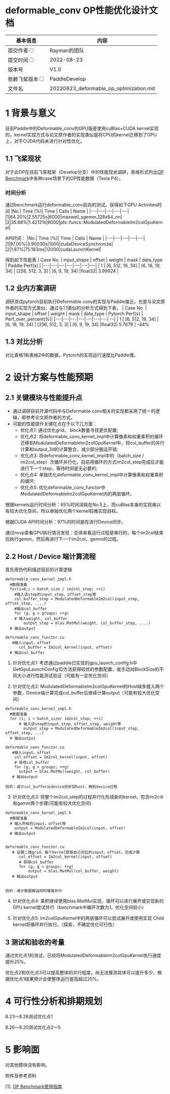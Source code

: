 # deformable_conv OP性能优化设计文档

| 基本信息                                                     | 内容                                                         |
| ------------------------------------------------------------ | ------------------------------------------------------------- |
| 提交作者<input type="checkbox" class="rowselector hidden">   |  Rayman的团队  |                                         
| 提交时间<input type="checkbox" class="rowselector hidden">   | 2022-08-23 |                                                
| 版本号                                                 | V1.0  |                       
| 依赖飞桨版本<input type="checkbox" class="rowselector hidden">| PaddleDevelop|                      
| 文件名                    | 20220823_deformable_op_optimization.md<br> |

 # 1 背景与意义

目前Paddle中的Deformable_conv的GPU版是使用cuBlas+CUDA kernel实现的，kernel实现方式与论文原作者的实现类似是将CPU的kernel迁移到了GPU上，对于CUDA代码未进行针对性优化。

##  1.1 飞桨现状

对于此OP在目前飞桨框架（Develop分支）中的性能现状调研，表格形式列出[OP Benchmark](https://github.com/PaddlePaddle/benchmark/tree/master/api/tests_v2)中各种case场景下的OP性能数据（Tesla P4）。

### 时间分析
通过benchmark运行deformable_conv前向的测试，获得如下GPU Activities时间
|No.| Time (%)| Time | Calls | Name | 
|---|---|---|---|---|
|1|64.20%|2.55725s|6000|maxwell_sgemm_128x64_nn|
|2|35.68%|1.42121s|6000|phi::funcs::ModulatedDeformableIm2colGpuKernel|

API时间：
|No.| Time (%)| Time | Calls | Name | 
|---|---|---|---|---|
|1|97.00%|3.90030s|1000|cudaDeviceSynchronize|
|2|1.87%|75.183ms|12000|cudaLaunchKernel|

得到如下性能表
| Case No. | input_shape | offset | weight | mask | data_type | Paddle Perf(s) |
|---|---|---|---|---|---|---| 
| 1 | [6, 512, 19, 34] | [6, 18, 19, 34] | [256, 512, 3, 3] | [6, 9, 19, 34] |float32| 3.99924 | 

 ## 1.2 业内方案调研

调研测试pytorch目前执行Deformable conv的实现与Paddle接近，也是与论文原作者的实现方式类似，通过与1.1类似的分析方式得到下表。
| Case No. | input_shape | offset | weight | mask | data_type | Pytorch Perf(s) | Perf_over_percent(%)|
|---|---|---|---|---|---|---| --|
| 1 | [6, 512, 19, 34] | [6, 18, 19, 34] | [256, 512, 3, 3] | [6, 9, 19, 34] |float32| 5.7679 | -44%


 ## 1.3 对比分析
对比表格1和表格2中的数据，Pytorch的实现运行速度比Paddle慢。

 # 2 设计方案与性能预期

 ## 2.1 关键模块与性能提升点
 + 通过调研目前开源代码中与Deformable conv相关的实现都采用了统一的逻辑，即参考论文原作者的方式。
 + 可能的性能提升关键在点在于以下几方面：
   + 优化点1: 通过优化grid， block数量寻找更优配置;
   + 优化点2: 将deformable_conv_kernel_impl中计算像素和权重乘积的循环迁移到ModulatedDeformableIm2colGpuKernel中，将col_buffer的并行计算和output_3d的计算整合，减少部分搬运开销;
   + 优化点3: 将deformable_conv_kernel_impl中的（batch_size / im2col_step）次循环并行化，目前用循环的方式im2col_step完成后才能进行下一个step，等待时间是无必要的;
   + 优化点4: 单独优化deformable_conv_kernel_impl中计算像素和权重乘积的循环;
   + 优化点5: 优化deformable_conv_functor中ModulatedDeformableIm2colGpuKernel内的两层循环。
  
 根据kernels运行时间分析：65%时间消耗在No.5上，而cuBlas本身的实现难以有较大优化空间，所以单独优化两个kernel较难实现目标。

 根据CUDA API时间分析：97%的时间是在进行Device同步。
 
 通过nvvp查看GPU执行情况发现：总体来看运行过程是串行的，每个im2col结束后执行gemm，然后再进行下一个im2col，gemm的过程。


##  2.2 Host / Device 端计算流程
首先用伪代码描述目前的计算逻辑
```
deformable_conv_kernel_impl.h
  #数据准备
  for(i=0;i < batch_size / im2col_step; ++i)
    #输入该step的input_step，offset_step等
    col_buffer_step = ModulatedDeformableIm2col(input_step, offset_step, ....)
    #输出col_buffer
    for (g; g < groups; ++g)
    # 输入weight, col_buffer
        output_step = blas.MatMul(weight, col_buffer_step, ....)
  # 输出output

deformable_conv_functor.cu
   #输入input，offset
      col_buffer = Im2col_kernel(input, offset)
  # 输出col_buffer
```

1. 针对优化点1: 考虑通过paddle已实现的gpu_launch_config.h中GetGpuLaunchConfig1D方法获得较优的参数配置，或手动对BlockSize的不同大小进行性能测试验证（可能有一定优化空间）
   
2. 针对优化点2: ModulatedDeformableIm2colGpuKernel的Host端多接入两个参数，Device端计算完成col_buffer后继续计算output（可能有较大优化空间）


```
deformable_conv_kernel_impl.h
  #数据准备
  for (i; i < batch_size/ im2col_step; ++i)
      # 输入该step的input_step，offset_step, weight等
	    output_step = ModulatedDeformableIm2col(input_step, offset_step, ...)
  # 输出output

deformable_conv_functor.cu
   #输入input，offset
    col_offset = Im2col_kernel(input, offset)
    # 获得col_buffer
    for (g; g < groups; ++g) 		            
      output = blas.MatMul(weight, col_buffer)
   # 输出output

目的：减少col_buffer从device同步回host，再到device过程
```

3. 针对优化点3: 将整个im2col_step的过程并行化形成新的kernel，包含im2col和gemm两个步骤(可能有较大优化空间)
```
deformable_conv_kernel_impl.h
  #数据准备
  # 输入所有的input，offset等
    output = ModulatedDeformableIm2col(input, offset)
  # 输出output           


deformable_conv_functor.cu
   # 设置二维grid，每个kernel获取自己对应的input，offset，完成计算
      col_offset = Im2col_kernel(input, offset)
      # 获得col_buffer
      for (g; g < groups; ++g) 		            
          output = blas.MatMul(col_buffer, weight)
   # 输出output


目的：减少数据搬运同时增强并行
```

4. 针对优化点4: 乘积继续使用blas.MatMul实现，循环可以进行展开或实现新的GPU kernel尝试并行（benchmark中循环次数为1，优化空间较小）

5. 针对优化点5: Im2colGpuKernel中的两层循环可以尝试展开或使用实现 Child kernel将循环并行执行。（探索，不确定优化可行性）

 ## 3 测试和验收的考量

通过优化点1的测试，已经将ModulatedDeformableIm2colGpuKernel执行速度提升25%。

优化点2和优化点3可以提高整体的并行程度，尚无法推测具体可以提升多少，根据优化点1结果预计会使整体运行提高超过25%。

 # 4 可行性分析和排期规划

8.23～8.26测试优化点1

8.26～9.20测试优化点2～5


#  5 影响面

对其他模块没有影响。


 附件及参考资料

[1]. [OP Benchmark使用指南](https://github.com/PaddlePaddle/benchmark/blob/master/api/README.md)
